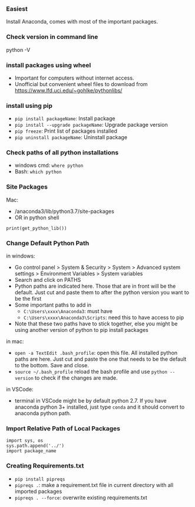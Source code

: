 ### Easiest
Install Anaconda, comes with most of the important packages.

### Check version in command line
python -V

### install packages using wheel
   * Important for computers without internet access.
   * Unofficial but convenient wheel files to download from https://www.lfd.uci.edu/~gohlke/pythonlibs/

### install using pip
  * ``pip install packageName``: Install package
  * ``pip install --upgrade packageName``: Upgrade package version
  * ``pip freeze``: Print list of packages installed
  * ``pip uninstall packageName``: Uninstall package

### Check paths of all python installations
  * windows cmd: `where python`
  * Bash: `which python`

### Site Packages
Mac:
  * /anaconda3/lib/python3.7/site-packages
  * OR in python shell
```from distutils.sysconfig import get_python_lib
print(get_python_lib())
```


### Change Default Python Path

in windows:
  
  * Go control panel > System & Security > System > Advanced system settings > Environment Variables > System variables
  * Search and click on PATHS
  * Python paths are indicated here. Those that are in front will be the default. Just cut and paste them to after the python version you want to be the first
  * Some important paths to add in
      - ``C:\Users\xxxx\Anaconda3``: must have 
      - ``C:\Users\xxxx\Anaconda3\Scripts``: need this to have access to pip
  * Note that these two paths have to stick together, else you might be using another version of python to pip install packages
  
in mac:

  * ``open -a TextEdit .bash_profile``: open this file. All installed python paths are here. Just cut and paste the one that needs to be the default to the bottom. Save and close.
  * ``source ~/.bash_profile`` reload the bash profile and use ``python --version`` to check if the changes are made.
  
in VSCode:

 * terminal in VSCode might be by default python 2.7. If you have anaconda python 3+ installed, just type ``conda`` and it should convert to anaconda python path.


### Import Relative Path of Local Packages
```
import sys, os
sys.path.append('../')
import package_name
```


### Creating Requirements.txt

 * ``pip install pipreqs``
 * ``pipreqs .``: make a requirement.txt file in current directory with all imported packages
 * ``pipreqs . --force``: overwrite existing requirements.txt